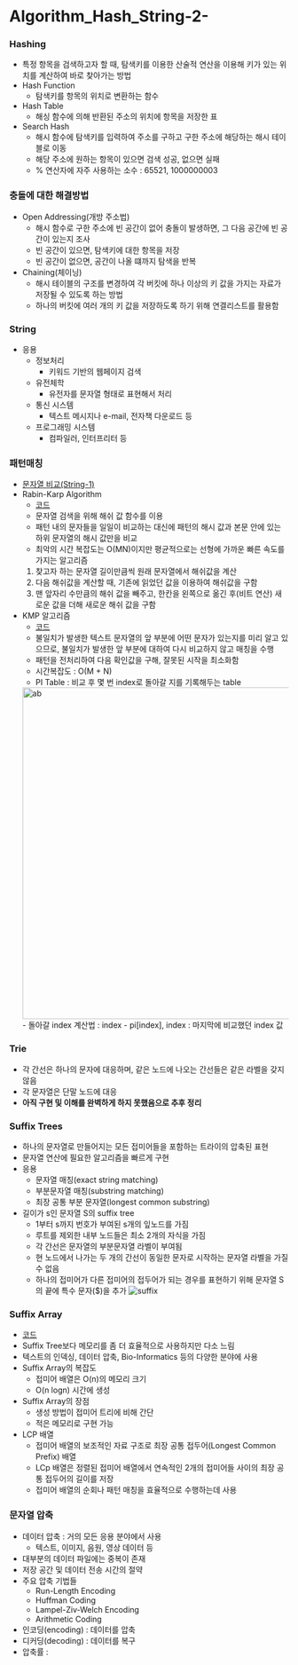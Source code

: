 # Algorithm_Hash_String-2-

### Hashing
- 특정 항목을 검색하고자 할 때, 탐색키를 이용한 산술적 연산을 이용해 키가 있는 위치를 계산하여 바로 찾아가는 방법
- Hash Function
  - 탐색키를 항목의 위치로 변환하는 함수
- Hash Table
  - 해싱 함수에 의해 반환된 주소의 위치에 항목을 저장한 표
- Search Hash
  - 해시 함수에 탐색키를 입력하여 주소를 구하고 구한 주소에 해당하는 해시 테이블로 이동
  - 해당 주소에 원하는 항목이 있으면 검색 성공, 없으면 실패
  - % 연산자에 자주 사용하는 소수 : 65521, 1000000003

### 충돌에 대한 해결방법
- Open Addressing(개방 주소법)
  - 해시 함수로 구한 주소에 빈 공간이 없어 충돌이 발생하면, 그 다음 공간에 빈 공간이 있는지 조사
  - 빈 공간이 있으면, 탐색키에 대한 항목을 저장
  - 빈 공간이 없으면, 공간이 나올 떄까지 탐색을 반복
- Chaining(체이닝)
  - 해시 테이블의 구조를 변경하여 각 버킷에 하나 이상의 키 값을 가지는 자료가 저장될 수 있도록 하는 방법
  - 하나의 버킷에 여러 개의 키 값을 저장하도록 하기 위해 연결리스트를 활용함
  
### String
- 응용
  - 정보처리
    - 키워드 기반의 웹페이지 검색
  - 유전체학
    - 유전자를 문자열 형태로 표현해서 처리
  - 통신 시스템
    - 텍스트 메시지나 e-mail, 전자책 다운로드 등
  - 프로그래밍 시스템
    - 컴파일러, 인터프리터 등

### 패턴매칭
- [문자열 비교(String-1)](https://github.com/KimUJin3359/Algorithm_String#패턴매칭)
- Rabin-Karp Algorithm
  - [코드](https://github.com/KimUJin3359/Algorithm_Hash_String-2-/blob/master/RabinKarp/RabinKarp/main.cpp)
  - 문자열 검색을 위해 해쉬 값 함수를 이용
  - 패턴 내의 문자들을 일일이 비교하는 대신에 패턴의 해시 값과 본문 안에 있는 하위 문자열의 해시 값만을 비교
  - 최악의 시간 복잡도는 O(MN)이지만 평균적으로는 선형에 가까운 빠른 속도를 가지는 알고리즘
  1) 찾고자 하는 문자열 길이만큼씩 원래 문자열에서 해쉬값을 계산
  2) 다음 해쉬값을 계산할 때, 기존에 읽었던 값을 이용하여 해쉬값을 구함
  3) 맨 앞자리 수만큼의 해쉬 값을 빼주고, 한칸을 왼쪽으로 옮긴 후(비트 연산) 새로운 값을 더해 새로운 해쉬 값을 구함
- KMP 알고리즘
  - [코드](https://github.com/KimUJin3359/Algorithm_Hash_String-2-/blob/master/KMP/KMP/main.cpp)
  - 불일치가 발생한 텍스트 문자열의 앞 부분에 어떤 문자가 있는지를 미리 알고 있으므로, 불일치가 발생한 앞 부분에 대하여 다시 비교하지 않고 매칭을 수행
  - 패턴을 전처리하여 다음 확인값을 구해, 잘못된 시작을 최소화함
  - 시간복잡도 : O(M + N)
  - PI Table : 비교 후 몇 번 index로 돌아갈 지를 기록해두는 table
  <img width="598" alt="ab" src="https://user-images.githubusercontent.com/50474972/109426116-26ec3d00-7a2f-11eb-9266-132db5b2e82b.png">
  - 돌아갈 index 계산법 : index - pi[index], index : 마지막에 비교했던 index 값

### Trie
- 각 간선은 하나의 문자에 대응하며, 같은 노드에 나오는 간선들은 같은 라벨을 갖지 않음
- 각 문자열은 단말 노드에 대응
- **아직 구현 및 이해를 완벽하게 하지 못했음으로 추후 정리**

### Suffix Trees
- 하나의 문자열로 만들어지는 모든 접미어들을 포함하는 트라이의 압축된 표현
- 문자열 연산에 필요한 알고리즘을 빠르게 구현
- 응용
  - 문자열 매칭(exact string matching)
  - 부분문자열 매칭(substring matching)
  - 최장 공통 부분 문자열(longest common substring)
- 길이가 s인 문자열 S의 suffix tree
  - 1부터 s까지 번호가 부여된 s개의 잎노드를 가짐
  - 루트를 제외한 내부 노드들은 최소 2개의 자식을 가짐
  - 각 간선은 문자열의 부분문자열 라벨이 부여됨
  - 현 노드에서 나가는 두 개의 간선이 동일한 문자로 시작하는 문자열 라벨을 가질 수 없음
  - 하나의 접미어가 다른 접미어의 접두어가 되는 경우를 표현하기 위해 문자열 S의 끝에 특수 문자($)을 추가
  ![suffix](https://user-images.githubusercontent.com/50474972/109494388-2b693200-7ad1-11eb-9a05-7241bbd671a4.png)

### Suffix Array
- [코드](https://github.com/KimUJin3359/Algorithm_Hash_String-2-/blob/master/SuffixArray/SuffixArray/main.cpp)
- Suffix Tree보다 메모리를 좀 더 효율적으로 사용하지만 다소 느림
- 텍스트의 인덱싱, 데이터 압축, Bio-Informatics 등의 다양한 분야에 사용
- Suffix Array의 복잡도
  - 접미어 배열은 O(n)의 메모리 크기
  - O(n logn) 시간에 생성
- Suffix Array의 장점
  - 생성 방법이 접미어 트리에 비해 간단
  - 적은 메모리로 구현 가능
- LCP 배열
  - 접미어 배열의 보조적인 자료 구조로 최장 공통 접두어(Longest Common Prefix) 배열
  - LCp 배열은 정렬된 접미어 배열에서 연속적인 2개의 접미어들 사이의 최장 공통 접두어의 길이를 저장
  - 접미어 배열의 순회나 패턴 매칭을 효율적으로 수행하는데 사용

### 문자열 압축
- 데이터 압축 : 거의 모든 응용 분야에서 사용
  - 텍스트, 이미지, 음원, 영상 데이터 등
- 대부분의 데이터 파일에는 중복이 존재
- 저장 공간 및 데이터 전송 시간의 절약
- 주요 압축 기법들
  - Run-Length Encoding
  - Huffman Coding
  - Lampel-Ziv-Welch Encoding
  - Arithmetic Coding
- 인코딩(encoding) : 데이터를 압축
- 디커딩(decoding) : 데이터를 복구
- 압축률 : 
 

